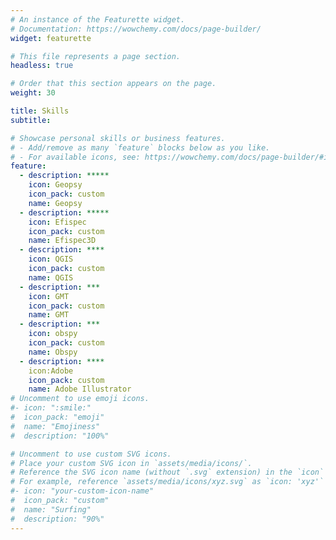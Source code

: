 ```yaml
---
# An instance of the Featurette widget.
# Documentation: https://wowchemy.com/docs/page-builder/
widget: featurette

# This file represents a page section.
headless: true

# Order that this section appears on the page.
weight: 30

title: Skills
subtitle:

# Showcase personal skills or business features.
# - Add/remove as many `feature` blocks below as you like.
# - For available icons, see: https://wowchemy.com/docs/page-builder/#icons
feature:
  - description: *****
    icon: Geopsy
    icon_pack: custom
    name: Geopsy
  - description: *****
    icon: Efispec
    icon_pack: custom
    name: Efispec3D
  - description: ****
    icon: QGIS
    icon_pack: custom
    name: QGIS
  - description: ***
    icon: GMT
    icon_pack: custom
    name: GMT
  - description: ***
    icon: obspy
    icon_pack: custom
    name: Obspy
  - description: ****
    icon:Adobe
    icon_pack: custom
    name: Adobe Illustrator	
# Uncomment to use emoji icons.
#- icon: ":smile:"
#  icon_pack: "emoji"
#  name: "Emojiness"
#  description: "100%"

# Uncomment to use custom SVG icons.
# Place your custom SVG icon in `assets/media/icons/`.
# Reference the SVG icon name (without `.svg` extension) in the `icon` field.
# For example, reference `assets/media/icons/xyz.svg` as `icon: 'xyz'`
#- icon: "your-custom-icon-name"
#  icon_pack: "custom"
#  name: "Surfing"
#  description: "90%"
---
```

